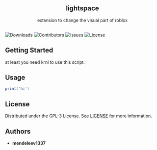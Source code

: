 
<br/>
<p align="center">
  <h2 align="center">lightspace</h2>

  <p align="center">
    extension to change the visual part of roblox
    <br/>
    <br/>
  </p>
</p>

![Downloads](https://img.shields.io/github/downloads/mendeleev1337/lightspace/total) ![Contributors](https://img.shields.io/github/contributors/mendeleev1337/lightspace?color=dark-green) ![Issues](https://img.shields.io/github/issues/mendeleev1337/lightspace) ![License](https://img.shields.io/github/license/mendeleev1337/lightspace) 

## Getting Started

at least you need krnl to use this script.

## Usage

```lua
print('hi')
```

## License

Distributed under the GPL-3 License. See [LICENSE](https://github.com/mendeleev1337/lightspace/blob/main/LICENSE.md) for more information.

## Authors

* **mendeleev1337**
